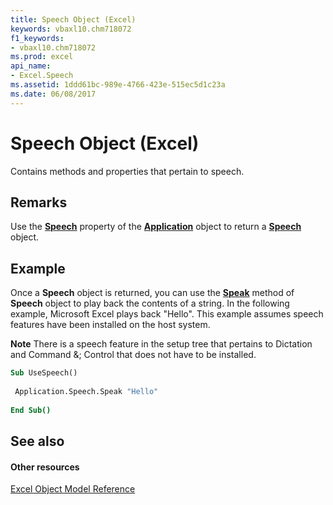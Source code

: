 ```yaml
---
title: Speech Object (Excel)
keywords: vbaxl10.chm718072
f1_keywords:
- vbaxl10.chm718072
ms.prod: excel
api_name:
- Excel.Speech
ms.assetid: 1ddd61bc-989e-4766-423e-515ec5d1c23a
ms.date: 06/08/2017
---
```



# Speech Object (Excel)

Contains methods and properties that pertain to speech.


## Remarks

Use the  **[Speech](Excel.Application.Speech.md)** property of the **[Application](Excel.Application(objec).md)** object to return a **[Speech](Excel.Speech.md)** object.


## Example

Once a  **Speech** object is returned, you can use the **[Speak](Excel.Speech.Speak.md)** method of **Speech** object to play back the contents of a string. In the following example, Microsoft Excel plays back "Hello". This example assumes speech features have been installed on the host system.


 **Note**  There is a speech feature in the setup tree that pertains to Dictation and Command &; Control that does not have to be installed.


```vb
Sub UseSpeech() 
 
 Application.Speech.Speak "Hello" 
 
End Sub()
```


## See also


#### Other resources



[Excel Object Model Reference](http://msdn.microsoft.com/library/11ea8598-8a20-92d5-f98b-0da04263bf2c%28Office.15%29.aspx)

